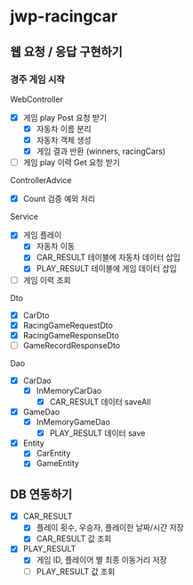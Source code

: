# jwp-racingcar

## 웹 요청 / 응답 구현하기

### 경주 게임 시작
WebController
- [x] 게임 play Post 요청 받기
  - [x] 자동차 이름 분리
  - [x] 자동차 객체 생성
  - [x] 게임 결과 반환 (winners, racingCars)
- [ ] 게임 play 이력 Get 요청 받기

ControllerAdvice
- [x] Count 검증 예외 처리

Service
- [x] 게임 플레이
  - [x] 자동차 이동
  - [x] CAR_RESULT 테이블에 자동차 데이터 삽입
  - [x] PLAY_RESULT 테이블에 게임 데이터 삽입
- [ ] 게임 이력 조회

Dto
- [x] CarDto
- [x] RacingGameRequestDto
- [x] RacingGameResponseDto
- [ ] GameRecordResponseDto

Dao
- [x] CarDao
  - [x] InMemoryCarDao
    - [x] CAR_RESULT 데이터 saveAll
- [x] GameDao
  - [x] InMemoryGameDao
    - [x] PLAY_RESULT 데이터 save
- [x] Entity
  - [x] CarEntity
  - [x] GameEntity 

## DB 연동하기
- [x] CAR_RESULT
  - [x] 플레이 횟수, 우승자, 플레이한 날짜/시간 저장
  - [x] CAR_RESULT 값 조회
- [x] PLAY_RESULT
  - [x] 게임 ID, 플레이어 별 최종 이동거리 저장
  - [ ] PLAY_RESULT 값 조회
